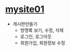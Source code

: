 # [mysite01](https://github.com/luster1031/JAVA_Expert_courses_Practice/tree/master/mysite/mysite01)

+ 게시판만들기
	+ 방명록 보기, 수정, 삭제
	+ 로그인, 로그아웃
	+ 회원가입, 회원정보 수정